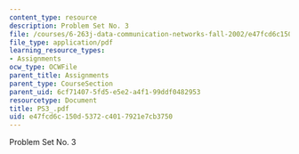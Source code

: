 ```yaml
---
content_type: resource
description: Problem Set No. 3
file: /courses/6-263j-data-communication-networks-fall-2002/e47fcd6c150d5372c4017921e7cb3750_PS3_.pdf
file_type: application/pdf
learning_resource_types:
- Assignments
ocw_type: OCWFile
parent_title: Assignments
parent_type: CourseSection
parent_uid: 6cf71407-5fd5-e5e2-a4f1-99ddf0482953
resourcetype: Document
title: PS3_.pdf
uid: e47fcd6c-150d-5372-c401-7921e7cb3750
---
```

Problem Set No. 3

